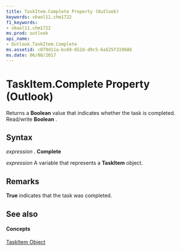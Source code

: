 ```yaml
---
title: TaskItem.Complete Property (Outlook)
keywords: vbaol11.chm1722
f1_keywords:
- vbaol11.chm1722
ms.prod: outlook
api_name:
- Outlook.TaskItem.Complete
ms.assetid: c079d11a-bc69-652d-d9c5-6a525f319686
ms.date: 06/08/2017
---
```



# TaskItem.Complete Property (Outlook)

Returns a **Boolean** value that indicates whether the task is completed. Read/write **Boolean** .


## Syntax

 _expression_ . **Complete**

 _expression_ A variable that represents a **TaskItem** object.


## Remarks

 **True** indicates that the task was completed.


## See also


#### Concepts


[TaskItem Object](taskitem-object-outlook.md)

